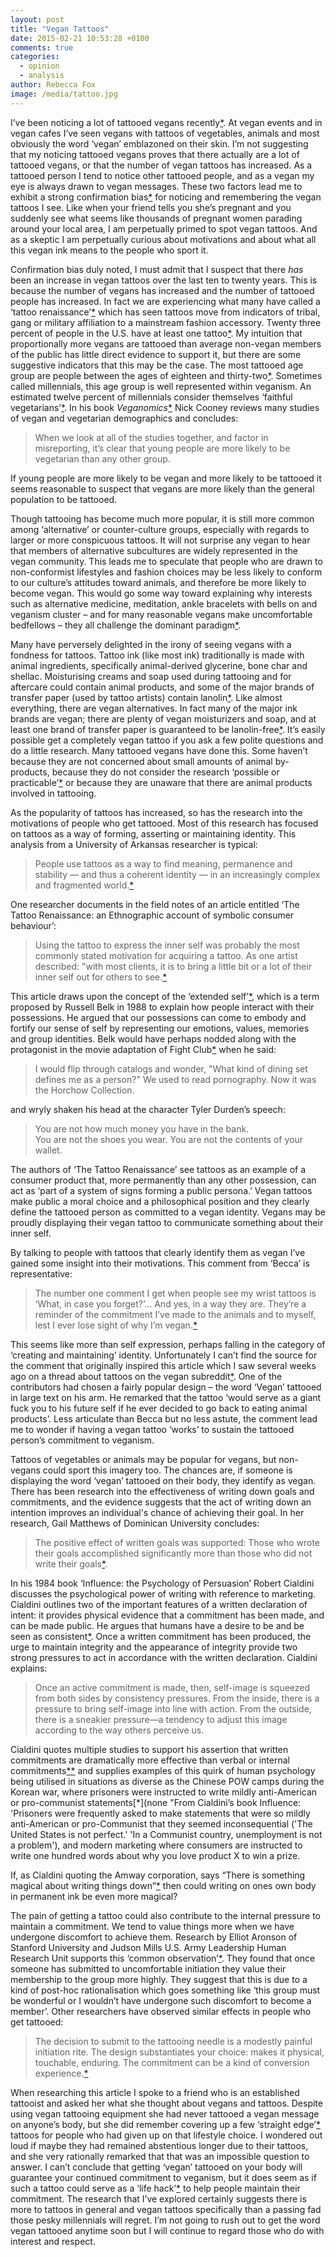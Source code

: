 ```yaml
---
layout: post
title: "Vegan Tattoos"
date: 2015-02-21 10:53:28 +0100
comments: true
categories: 
  - opinion
  - analysis
author: Rebecca Fox
image: /media/tattoo.jpg
---
```

I’ve been noticing a lot of tattooed vegans recently[*](https://www.google.co.uk/search?q=tattooed+vegans&es_sm=91&source=lnms&tbm=isch&sa=X&ei=Rz7OVKnNI-yP7AasoIFg&ved=0CAgQ_AUoAQ&biw=1225&bih=576#tbm=isch&q=vegan+tattoo "To give you an idea of the sort of tattoo i’ve noticed, here’s a google image search for ‘vegan tattoo’"). At vegan events and in vegan cafes I’ve seen vegans with tattoos of vegetables, animals and most obviously the word ‘vegan’ emblazoned on their skin. I’m not suggesting that my noticing tattooed vegans proves that there actually are a lot of tattooed vegans, or that the number of vegan<!--more--> tattoos has increased. As a tattooed person I tend to notice other tattooed people, and as a vegan my eye is always drawn to vegan messages. These two factors lead me to exhibit a strong confirmation bias[*](http://en.wikipedia.org/wiki/Confirmation_bias "‘Confirmation bias, also called myside bias, is the tendency to search for, interpret, or recall information in a way that confirms one's beliefs or hypotheses.’ For a more through discussion of confirmation bias consult Wikipedia") for noticing and remembering the vegan tattoos I see. Like when your friend tells you she’s pregnant and you suddenly see what seems like thousands of pregnant women parading around your local area, I am perpetually primed to spot vegan tattoos. And as a skeptic I am perpetually curious about motivations and about what all this vegan ink means to the people who sport it.

Confirmation bias duly noted, I must admit that I suspect that there *has* been an increase in vegan tattoos over the last ten to twenty years. This is because the number of vegans has increased and the number of tattooed people has increased. In fact we are experiencing what many have called a ‘tattoo renaissance’[*](http://content.time.com/time/magazine/article/0,9171,904617,00.html "This TIME article entitled ‘Modern Living: Tattoo Renaissance’ charts the rise in popularity of tattooing and discusses the demographics of tattooed people") which has seen tattoos move from indicators of tribal, gang or military affiliation to a mainstream fashion accessory. Twenty three percent of people in the U.S. have at least one tattoo[*](http://www.pewsocialtrends.org/files/2010/10/millennials-confident-connected-open-to-change.pdf "According to a Pew Research poll on social trends conducted in 2010 available here"). My intuition that proportionally more vegans are tattooed than average non-vegan members of the public has little direct evidence to support it, but there are some suggestive indicators that this may be the case. The most tattooed age group are people between the ages of eighteen and thirty-two[*](http://www.pewsocialtrends.org/files/2010/10/millennials-confident-connected-open-to-change.pdf "According to the Pew research poll 38% of Millennials are tattooed compared to 32% Gen X-ers, 15% Boomers and 6% of the Silent Generation"). Sometimes called millennials, this age group is well represented within veganism. An estimated twelve percent  of millennials consider themselves ‘faithful vegetarians’[*](http://www.hartman-group.com/publications/reports/culture-of-millennials-2011 "This study on the culture of millenials found that 12% identify as ‘faithful vegetarians’ which is an admittedly ambigious term"). In his book *Veganomics*[*](http://veganomicsbook.com/ "Nick Cooney’s Informative book Veganomics is available here") Nick Cooney reviews many studies of vegan and vegetarian demographics and concludes: 

>When we look at all of the studies together, and factor in misreporting, it’s clear that young people are more likely to be vegetarian than any other group. 

If young people are more likely to be vegan and more likely to be tattooed it seems reasonable to suspect that vegans are more likely than the general population to be tattooed.

Though tattooing has become much more popular, it is still more common among ‘alternative’ or counter-culture groups, especially with regards to larger or more conspicuous tattoos. It will not surprise any vegan to hear that members of alternative subcultures are widely represented in the vegan community. This leads me to speculate that people who are drawn to non-conformist lifestyles and fashion choices may be less likely to conform to our culture’s attitudes toward animals, and therefore be more likely to become vegan. This would go some way toward explaining why interests such as alternative medicine, meditation, ankle bracelets with bells on and veganism cluster – and for many reasonable vegans make uncomfortable bedfellows – they all challenge the dominant paradigm[*](http://en.wikipedia.org/wiki/Counterculture "The best example of counter-culture interests, lifestyles and moral concerns clustering is in the 1960’s and 70’s western ‘hippy’ culture where alternative music, sexualities and social justice issues were inextricably linked both in the minds of the hippies and the dominant culture that was uneasy with their ideals and activities. The Wikipedia article on ‘counter culture’ is an interesting read").

Many have perversely delighted in the irony of seeing vegans with a fondness for tattoos. Tattoo ink (like most ink) traditionally is made with animal ingredients, specifically animal-derived glycerine, bone char and shellac. Moisturising creams and soap used during tattooing and for aftercare could contain animal products, and some of the major brands of transfer paper (used by tattoo artists) contain lanolin[*](https://bradstevenstattoo.wordpress.com/2013/03/27/the-real-deal-with-vegan-tattoos/ "Vegan Tattoo artist Brad Stevens discusses in detail the animal ingredients potentially present in tattoo products in this blog post ‘The Real Deal with Vegan Tattoos’ "). Like almost everything, there are vegan alternatives. In fact many of the major ink brands are vegan; there are plenty of vegan moisturizers and soap, and at least one brand of transfer paper is guaranteed to be lanolin-free[*](http://www.reprofx.com/  "The guaranteed lanolin free transfer paper is ‘Spirit Vegan Thermal’ by ReproFX. Other vegan transfer papers may be available"). It’s easily possible get a completely vegan tattoo if you ask a few polite questions and do a little research. Many tattooed vegans have done this. Some haven’t because they are not concerned about small amounts of animal by-products, because they do not consider the research ‘possible or practicable’[*](https://www.vegansociety.com/society/key-facts "The Vegan Society’s formal definition of veganism is: 'Veganism is a way of living which seeks to exclude, as far as is possible and practicable, all forms of exploitation of, and cruelty to, animals for food, clothing or any other purpose'") or because they are unaware that there are animal products involved in tattooing. 

As the popularity of tattoos has increased, so has the research into the motivations of people who get tattooed. Most of this research has focused on tattoos as a way of forming, asserting or maintaining identity. This analysis from a University of Arkansas researcher is typical:  

> People use tattoos as a way to find meaning, permanence and stability — and thus a coherent identity — in an increasingly complex and fragmented world.[*](http://newswire.uark.edu/articles/11564/study-examines-role-of-tattoos-in-construction-of-personal-identity "An overview of the study is available here ‘Study Examines Role of Tattoos in Construction of Personal Identity’")

One researcher documents in the field notes of an article entitled ‘The Tattoo Renaissance: an Ethnographic account of symbolic consumer behaviour’:

> Using the tattoo to express the inner self was probably the most commonly stated motivation for acquiring a tattoo. As one artist described: "with most clients, it is to bring a little bit or a lot of their inner self out for others to see.[*](http://www.acrwebsite.org/search/view-conference-proceedings.aspx?Id=8195 "Full article available here ‘The Tattoo Renaissance: an Ethnographic Account of Symbolic Consumer Behavior'")

This article draws upon the concept of the ‘extended self’[*](http://difi.uniud.it/tl_files/utenti/crisci/Belk%201988.pdf "Belk introduced and defined the concept of the extended self in a paper entitled ‘Possessions and the Extended Self’ published in the Journal of Consumer Research in 1988. Available here"), which is a term proposed by Russell Belk in 1988 to explain how people interact with their possessions. He argued that our possessions can come to embody and fortify our sense of self by representing our emotions, values, memories and group identities. Belk would have perhaps nodded along with the protagonist in the movie adaptation of Fight Club[*](http://www.imsdb.com/scripts/Fight-Club.html "If you haven’t seen the 1999 movie Fight Club please stop reading this footnote and go watch it. If you have seen it. And want to rexperience the story, why not read the original novel by Chuck Palahniuk - or read the film script from which I sourced these quotes") when he said:

>I would flip through catalogs and wonder, "What kind of dining set defines me as a person?"  We used to read pornography. Now it was the Horchow Collection.

and wryly shaken his head at the character Tyler Durden’s speech:

>You are not how much money you have in the bank.  
>You are not the shoes you wear.
>You are not the contents of your wallet.

The authors of ‘The Tattoo Renaissance’ see tattoos as an example of a consumer product that, more permanently than any other possession, can act as ‘part of a system of signs forming a public persona.’ Vegan tattoos make public a moral choice and a philosophical position and they clearly define the tattooed person as committed to a vegan identity. Vegans may be proudly displaying their vegan tattoo to communicate something about their inner self. 

By talking to people with tattoos that clearly identify them as vegan I’ve gained some insight into their motivations. This comment from ‘Becca’ is representative:

>The number one comment I get when people see my wrist tattoos is ‘What, in case you forget?’…  And yes, in a way they are.  They’re a reminder of the commitment I’ve made to the animals and to myself, lest I ever lose sight of why I’m vegan.[*](http://www.vegantattoos.com/ "Vegantattoos.com documents tattoos with a vegan message and often includes quotes from the tattooed vegans about their choice of design. Becca’s tattoo was featured in an enrty on 13th July 2009")

This seems like more than self expression, perhaps falling in the category of ‘creating and maintaining’ identity.  Unfortunately I can’t find the source for the comment that originally inspired this article which I saw several weeks ago on a thread about tattoos on the vegan subreddit[*](http://www.reddit.com/r/vegan/ "Though I rarely contribute anything to the community I find it a source of interesting vegan related content, the contributors are for the most part a well informed, skeptical and cordial bunch. See for yourself"). One of the contributors had chosen a fairly popular design – the word ‘Vegan’ tattooed in large text on his arm. He remarked that the tattoo ‘would serve as a giant fuck you to his future self if he ever decided to go back to eating animal products’. Less articulate than Becca but no less astute, the comment lead me to wonder if having a vegan tattoo ‘works’ to sustain the tattooed person’s commitment to veganism.

Tattoos of vegetables or animals may be popular for vegans, but non-vegans could sport this imagery too. The chances are, if someone is displaying the word ‘vegan’ tattooed on their body, they identify as vegan. There has been research into the effectiveness of writing down goals and commitments, and the evidence suggests that the act of writing down an intention improves an individual's chance of achieving their goal. In her research, Gail Matthews of Dominican University concludes:

>The positive effect of written goals was supported: Those who wrote their goals accomplished significantly more than those who did not write their goals[*](http://www.dominican.edu/academics/ahss/undergraduate-programs-1/psych/faculty/fulltime/gailmatthews/researchsummary2.pdf "Summary of Matthew's research here").

In his 1984 book ‘Influence: the Psychology of Persuasion’ Robert Cialdini discusses the psychological power of writing with reference to marketing. Cialdini outlines two of the important features of a written declaration of intent: it provides physical evidence that a commitment has been made, and can be made public. He argues that humans have a desire to be and be seen as consistent[*](http://en.wikipedia.org/wiki/Balance_theory "Cialdini is drawing on the work of Fritz Heider who proposed ‘Balance Theory’ to describe the human urge for consistency in our attitudes and beliefs as a desire for phychological balance and a way to avoid the discomfort of cognitive dissonance. For an overview of Balance Theory consult Wikipedia.For a more through introduction I recommend Fritz Heider's The Psychology of Interpersonal Relations"). Once a written commitment has been produced, the urge to maintain integrity and the appearance of integrity provide two strong pressures to act in accordance with the written declaration. Cialdini explains:

>Once an active commitment is made, then, self-image is squeezed from both sides by consistency pressures. From the inside, there is a pressure to bring self-image into line with action. From the outside, there is a sneakier pressure—a tendency to adjust this image according to the way others perceive us.

Cialdini quotes multiple studies to support his assertion that written commitments are dramatically more effective than verbal or internal commitments[*](http://www.google.com/url?q=http%3A%2F%2Fpsycnet.apa.org%2Fpsycinfo%2F1966-10825-001&sa=D&sntz=1&usg=AFQjCNGh5_KEtyQ0o44QjK6qsIWK3QLqNQ "Among others Cialdini cites the 1966 work of social psychologists Freedman and Fraser in which they tested the power of written commitments by asking people to sign petitions and later approaching them with requests to undertake an action that aligned with their commitment. They found that people who had signed their name to a cause were significantly more likely to undertake actions supporting that cause. Their research is available for purchase here")[*](http://en.wikipedia.org/wiki/Foot-in-the-door_technique "An overview of what has been labeled the 'foot in the door technique' is available on Wikipedia") and supplies examples of this quirk of human psychology being utilised in situations as diverse as the Chinese POW camps during the Korean war, where prisoners were instructed to write mildly anti-American or pro-communist statements[*](none "From Cialdini’s book Influence: 'Prisoners were frequently asked to make statements that were so mildly anti-American or pro-Communist that they seemed inconsequential ('The United States is not perfect.' 'In a Communist country, unemployment is not a problem'), and modern marketing where consumers are instructed to write one hundred words about why you love product X to win a prize.

If, as Cialdini quoting the Amway corporation, says “There is something magical about writing things down”[*](none "Members of the staff for the Amway corporation are asked to set individual sales goals and commit themselves to those goals by personally recording them on paper because 'There is something magical about writing things down.' Once these minor requests had been complied with, however, the men found themselves pushed to submit to related, yet more substantive, requests.'") then could writing on ones own body in permanent ink be even more magical? 

The pain of getting a tattoo could also contribute to the internal pressure to maintain a commitment. We tend to value things more when we have undergone discomfort to achieve them. Research by Elliot Aronson of Stanford University and Judson Mills U.S. Army Leadership Human Research Unit supports this ‘common observation’[*](http://web.mit.edu/curhan/www/docs/Articles/15341_Readings/Motivation/Aronson_Mills_1959_The_effect_of_severity_of_initiation.pdf "In Aronson and Mills' study volunteers were obtained to participate in group discussions and were assigned to undergo a severe or mild initiation condition (or no initiation in the control group). The initiation’s severity directly correlated with how much the students valued participation in the group. The The paper ‘The Effect of Severity of Initiataion on Liking for a Group’ is available here"). They found that once someone has submitted to uncomfortable initiation they value their membership to the group more highly. They suggest that this is due to a kind of post-hoc rationalisation which goes something like ‘this group must be wonderful or I wouldn’t have undergone such discomfort to become a member’. Other researchers have observed similar effects in people who get tattooed:

>The decision to submit to the tattooing needle is a modestly painful initiation rite. The design substantiates your choice: makes it physical, touchable, enduring. The commitment can be a kind of conversion experience.[*](http://www.psychologytoday.com/blog/swim-in-denial/201310/if-tattoos-could-talk "Psychologist Kirby Farrell on tattoos over at his blog at psychologytoday.com")

When researching this article I spoke to a friend who is an established tattooist and asked her what she thought about vegans and tattoos. Despite using vegan tattooing equipment she had never tattooed a vegan message on anyone’s body, but she did remember covering up a few ‘straight edge’[*](http://en.wikipedia.org/wiki/Straight_edge "'Straight edge is a subculture and subgenre of hardcore punk whose adherents refrain from using alcohol, tobacco, and other recreational drugs... For some, this extends to refraining from engaging in promiscuous sex, following a vegetarian or vegan diet, and not using caffeine or prescription drugs' For more details on the straight edge movement consult Wikipedia") tattoos for people who had given up on that lifestyle choice. I wondered out loud if maybe they had remained abstentious longer due to their tattoos, and she very rationally remarked that that was an impossible question to answer. I can’t conclude that getting ‘vegan’ tattooed on your body will guarantee your continued commitment to veganism, but it does seem as if such a tattoo could serve as a ‘life hack’[*](http://en.wikipedia.org/wiki/Life_hacking "“Life hacking refers to any trick, shortcut, skill, or novelty method that increases productivity and efficiency, in all walks of life. It is arguably a modern appropriation of a gordian knot - in other words, anything that solves an everyday problem in an inspired, ingenious manner.” From Wikipedia") to help people maintain their commitment. The research that I’ve explored certainly suggests there is more to tattoos in general and vegan tattoos specifically than a passing fad those pesky millennials will regret. I’m not going to rush out to get the word vegan tattooed anytime soon but I will continue to regard those who do with interest and respect.

















